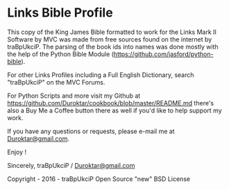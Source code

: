 Links Bible Profile
===========

This copy of the King James Bible formatted to work for the Links Mark II Software by MVC was made from free sources found on the internet by traBpUkciP. The parsing of the book ids into names was done mostly with the help of the Python Bible Module (https://github.com/jasford/python-bible).

For other Links Profiles including a Full English Dictionary, search "traBpUkciP" on the MVC Forums.

For Python Scripts and more visit my Github at https://github.com/Duroktar/cookbook/blob/master/README.md there's also a Buy Me a Coffee button there as well if you'd like to help support my work.

If you have any questions or requests, please e-mail me at Duroktar@gmail.com.

Enjoy !

Sincerely,
traBpUkciP / Duroktar@gmail.com


Copyright - 2016 - traBpUkciP 
Open Source "new" BSD License
